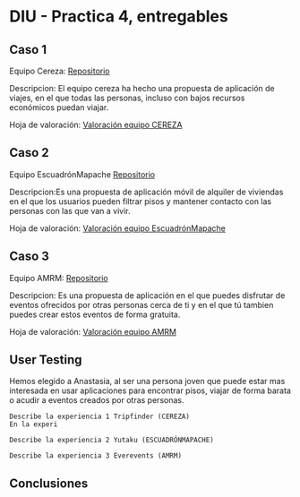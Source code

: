 # DIU - Practica 4, entregables

## Caso 1
Equipo Cereza: [Repositorio](https://github.com/DavidGmezHdez/DIU20)

Descripcion: El equipo cereza ha hecho una propuesta de aplicación de viajes, en el que todas las personas, incluso con bajos recursos económicos puedan viajar.

Hoja de valoración: [Valoración equipo CEREZA](https://github.com/Leamsy/DIU20/blob/master/P4/DIU1_CEREZA.xls)

## Caso 2
Equipo EscuadrónMapache [Repositorio](https://github.com/Galactic-O/DIU20)


Descripcion:Es una propuesta de aplicación móvil de alquiler de viviendas en el que los usuarios pueden filtrar pisos y mantener contacto con las personas con las que van a vivir.

Hoja de valoración: [Valoración equipo EscuadrónMapache](https://github.com/Leamsy/DIU20/blob/master/P4/DIU2_Escuadr%C3%B3nMapache.xls)


## Caso 3

Equipo AMRM: [Repositorio](https://github.com/suribel/DIU20)

Descripcion: Es una propuesta de aplicación en el que puedes disfrutar de eventos ofrecidos por otras personas cerca de ti y en el que tú tambien puedes crear estos eventos de forma gratuita.

Hoja de valoración:  [Valoración equipo AMRM](https://github.com/Leamsy/DIU20/blob/master/P4/DIU3_AMRM.xls)

## User Testing
Hemos elegido a Anastasia, al ser una persona joven que puede estar mas interesada en usar aplicaciones para encontrar pisos, viajar de forma barata  o acudir a eventos creados por otras personas.

	Describe la experiencia 1 Tripfinder (CEREZA)
	En la experi

	Describe la experiencia 2 Yutaku (ESCUADRÓNMAPACHE)

	Describe la experiencia 3 Everevents (AMRM)


## Conclusiones
